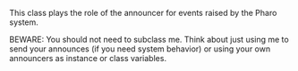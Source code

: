 This class plays the role of the announcer for events raised by the Pharo system.

BEWARE: You should not need to subclass me. Think about just using me to send your announces (if you need system behavior) or using your own announcers as instance or class  variables.